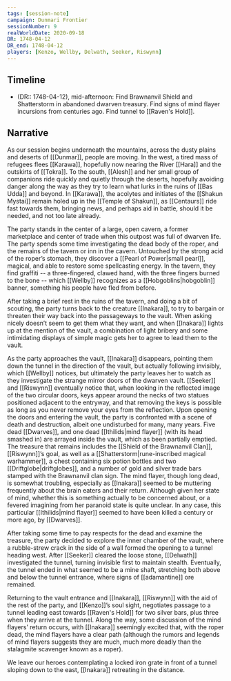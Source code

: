 ```yaml
---
tags: [session-note]
campaign: Dunmari Frontier
sessionNumber: 9
realWorldDate: 2020-09-18
DR: 1748-04-12
DR_end: 1748-04-12
players: [Kenzo, Wellby, Delwath, Seeker, Riswynn]
---
```


## Timeline

- (DR:: 1748-04-12), mid-afternoon: Find Brawnanvil Shield and Shatterstorm in abandoned dwarven treasury. Find signs of mind flayer incursions from centuries ago. Find tunnel to [[Raven's Hold]].

## Narrative

As our session begins underneath the mountains, across the dusty plains and deserts of [[Dunmar]], people are moving. In the west, a tired mass of refugees flees [[Karawa]], hopefully now nearing the River [[Hara]] and the outskirts of [[Tokra]]. To the south, [[Alesh]] and her small group of companions ride quickly and quietly through the deserts, hopefully avoiding danger along the way as they try to learn what lurks in the ruins of [[Bas Udda]] and beyond. In [[Karawa]], the acolytes and initiates of the [[Shakun Mystai]] remain holed up in the [[Temple of Shakun]], as [[Centaurs]] ride fast towards them, bringing news, and perhaps aid in battle, should it be needed, and not too late already.

The party stands in the center of a large, open cavern, a former marketplace and center of trade when this outpost was full of dwarven life. The party spends some time investigating the dead body of the roper, and the remains of the tavern or inn in the cavern. Untouched by the strong acid of the roper’s stomach, they discover a [[Pearl of Power|small pearl]], magical, and able to restore some spellcasting energy. In the tavern, they find graffiti -- a three-fingered, clawed hand, with the three fingers burned to the bone -- which [[Wellby]] recognizes as a [[Hobgoblins|hobgoblin]] banner, something his people have fled from before. 

After taking a brief rest in the ruins of the tavern, and doing a bit of scouting, the party turns back to the creature [[Inakara]], to try to bargain or threaten their way back into the passageways to the vault. When asking nicely doesn’t seem to get them what they want, and when [[Inakara]] lights up at the mention of the vault, a combination of light bribery and some intimidating displays of simple magic gets her to agree to lead them to the vault. 

As the party approaches the vault, [[Inakara]] disappears, pointing them down the tunnel in the direction of the vault, but actually following invisibly, which [[Wellby]] notices, but ultimately the party leaves her to watch as they investigate the strange mirror doors of the dwarven vault. [[Seeker]] and [[Riswynn]] eventually notice that, when looking in the reflected image of the two circular doors, keys appear around the necks of two statues positioned adjacent to the entryway, and that removing the keys is possible as long as you never remove your eyes from the reflection. Upon opening the doors and entering the vault, the party is confronted with a scene of death and destruction, albeit one undisturbed for many, many years. Five dead [[Dwarves]], and one dead [[Ithilids|mind flayer]] (with its head smashed in) are arrayed inside the vault, which as been partially emptied. The treasure that remains includes the [[Shield of the Brawnanvil Clan]], [[Riswynn]]’s goal, as well as a [[Shatterstorm|rune-inscribed magical warhammer]], a chest containing six potion bottles and two [[Driftglobe|driftglobes]], and a number of gold and silver trade bars stamped with the Brawnanvil clan sign. The mind flayer, though long dead, is somewhat troubling, especially as [[Inakara]] seemed to be muttering frequently about the brain eaters and their return. Although given her state of mind, whether this is something actually to be concerned about, or a fevered imagining from her paranoid state is quite unclear. In any case, this particular [[Ithilids|mind flayer]] seemed to have been killed a century or more ago, by [[Dwarves]].

After taking some time to pay respects for the dead and examine the treasure, the party decided to explore the inner chamber of the vault, where a rubble-strew crack in the side of a wall formed the opening to a tunnel heading west. After [[Seeker]] cleared the loose stone, [[Delwath]] investigated the tunnel, turning invisible first to maintain stealth. Eventually, the tunnel ended in what seemed to be a mine shaft, stretching both above and below the tunnel entrance, where signs of [[adamantine]] ore remained. 

Returning to the vault entrance and [[Inakara]], [[Riswynn]] with the aid of the rest of the party, and [[Kenzo]]’s soul sight, negotiates passage to a tunnel leading east towards [[Raven's Hold]] for two silver bars, plus three when they arrive at the tunnel. Along the way, some discussion of the mind flayers’ return occurs, with [[Inakara]] seemingly excited that, with the roper dead, the mind flayers have a clear path (although the rumors and legends of mind flayers suggests they are much, much more deadly than the stalagmite scavenger known as a roper).

We leave our heroes contemplating a locked iron grate in front of a tunnel sloping down to the east, [[Inakara]] retreating in the distance. 